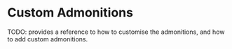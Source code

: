 # Custom Admonitions

TODO: provides a reference to how to customise the admonitions, and how to add custom admonitions.
